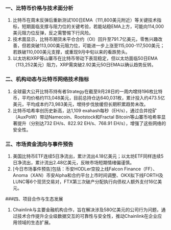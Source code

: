 ### 一、比特币价格与技术面分析  
1. 比特币在周末反弹后重新测试100日EMA（111,800美元附近）等关键技术指标，短期面临支撑与阻力位的关键考验，若能站稳EMA上方，可能向114,000美元阻力位反弹，反之需警惕下行风险。  
2. 技术面显示，比特币期货未平仓合约（OI）回升至791.7亿美元，零售兴趣改善，但若突破113,000美元阻力位，可能进一步上涨至115,000-117,500美元；若跌破110,000美元支撑，或重现9月中旬以来的看跌势头。  
3. 以太坊和XRP等山寨币在比特币带动下表现稳定，但以太坊面临50日EMA（113,252美元）阻力，XRP需突破2.92美元50日EMA以确认趋势反转。  

### 二、机构动态与比特币网络技术指标  
1. 全球最大公开比特币持有者Strategy在截至9月28日的一周内增持196枚比特币，平均价格约113,048美元，目前总持仓达640,031枚，累计投入约473.5亿美元，平均成本约73,983美元，增持步伐放缓但长期积累趋势未改。  
2. 比特币哈希率创历史新高，达1,109 exahash每秒（EH/s），通过合并挖矿（AuxPoW）带动Namecoin、Rootstock和Fractal Bitcoin等山寨币哈希率显著提升（分别达732 EH/s、822.92 EH/s、768.91 EH/s），增强了这些网络的安全性。  

### 三、市场资金流向与事件预告  
1. 美国比特币ETF连续5日净流出，累计流出4.18亿美元；以太坊ETF同样连续5日净流出，累计流出2.48亿美元，反映市场短期情绪偏谨慎。  
2. [今日市场事件预告]包括：币安HODLer空投上线Falcon Finance（FF）、Anoma（XAN）币安Alpha和合约平台上市时间调整、OKX拟下线FORTH及LUNC等6个现货交易对，FTX第三次破产分配执行向债权人额外支付16亿美元。  

###四、项目合作与生态发展  
1. Chainlink与主要金融机构合作，旨在解决涉及580亿美元的公司行为问题，通过技术合作提升企业级数据交互的可靠性与安全性，推动Chainlink在企业应用领域的生态扩展。  
